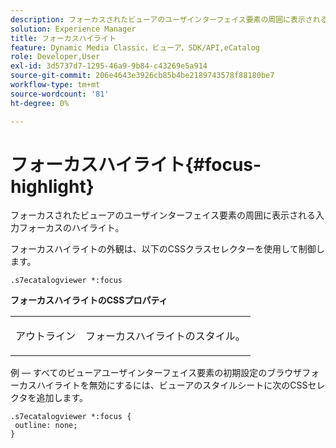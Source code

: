 ```yaml
---
description: フォーカスされたビューアのユーザインターフェイス要素の周囲に表示される入力フォーカスのハイライト。
solution: Experience Manager
title: フォーカスハイライト
feature: Dynamic Media Classic，ビューア，SDK/API,eCatalog
role: Developer,User
exl-id: 3d5737d7-1295-46a9-9b84-c43269e5a914
source-git-commit: 206e4643e3926cb85b4be2189743578f88180be7
workflow-type: tm+mt
source-wordcount: '81'
ht-degree: 0%

---
```


# フォーカスハイライト{#focus-highlight}

フォーカスされたビューアのユーザインターフェイス要素の周囲に表示される入力フォーカスのハイライト。

<!--<a id="section_E8B3D0BF9FF548F188F717D6EA65EC32"></a>-->

フォーカスハイライトの外観は、以下のCSSクラスセレクターを使用して制御します。

```
.s7ecatalogviewer *:focus
```

**フォーカスハイライトのCSSプロパティ**

<table id="table_C48C56E696304C9BAFEE71BA9EA9A174"> 
 <tbody> 
  <tr> 
   <td colname="col1"> <p> <span class="codeph"> アウトライン  </span> </p> </td> 
   <td colname="col2"> <p> フォーカスハイライトのスタイル。 </p> </td> 
  </tr> 
 </tbody> 
</table>

例 — すべてのビューアユーザインターフェイス要素の初期設定のブラウザフォーカスハイライトを無効にするには、ビューアのスタイルシートに次のCSSセレクタを追加します。

```
.s7ecatalogviewer *:focus { 
 outline: none; 
}
```
